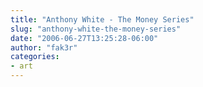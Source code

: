 ```yaml
---
title: "Anthony White - The Money Series"
slug: "anthony-white-the-money-series"
date: "2006-06-27T13:25:28-06:00"
author: "fak3r"
categories:
- art
---
```




